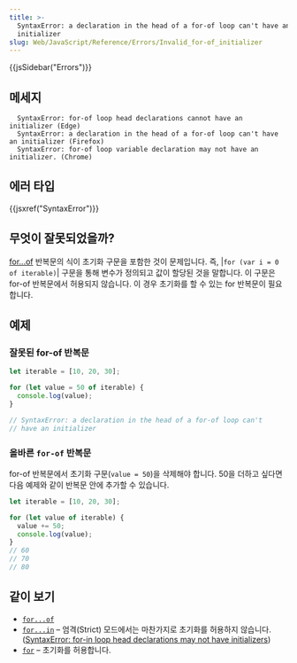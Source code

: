 ```yaml
---
title: >-
  SyntaxError: a declaration in the head of a for-of loop can't have an
  initializer
slug: Web/JavaScript/Reference/Errors/Invalid_for-of_initializer
---
```


{{jsSidebar("Errors")}}

## 메세지

```
  SyntaxError: for-of loop head declarations cannot have an initializer (Edge)
  SyntaxError: a declaration in the head of a for-of loop can't have an initializer (Firefox)
  SyntaxError: for-of loop variable declaration may not have an initializer. (Chrome)
```

## 에러 타입

{{jsxref("SyntaxError")}}

## 무엇이 잘못되었을까?

[for...of](/en-US/docs/Web/JavaScript/Reference/Statements/for...of) 반복문의 식이 초기화 구문을 포함한 것이 문제입니다. 즉, |`for (var i = 0 of iterable)`| 구문을 통해 변수가 정의되고 값이 할당된 것을 말합니다. 이 구문은 for-of 반복문에서 허용되지 않습니다. 이 경우 초기화를 할 수 있는 for 반복문이 필요합니다.

## 예제

### 잘못된 for-of 반복문

```js example-bad
let iterable = [10, 20, 30];

for (let value = 50 of iterable) {
  console.log(value);
}

// SyntaxError: a declaration in the head of a for-of loop can't
// have an initializer
```

### 올바른 `for-of` 반복문

for-of 반복문에서 초기화 구문(`value = 50`)을 삭제해야 합니다. 50을 더하고 싶다면 다음 예제와 같이 반복문 안에 추가할 수 있습니다.

```js example-good
let iterable = [10, 20, 30];

for (let value of iterable) {
  value += 50;
  console.log(value);
}
// 60
// 70
// 80
```

## 같이 보기

- [`for...of`](/en-US/docs/Web/JavaScript/Reference/Statements/for...of)
- [`for...in`](/en-US/docs/Web/JavaScript/Reference/Statements/for...in) – 엄격(Strict) 모드에서는 마찬가지로 초기화를 허용하지 않습니다. ([SyntaxError: for-in loop head declarations may not have initializers](/en-US/docs/Web/JavaScript/Reference/Errors/Invalid_for-in_initializer))
- [`for`](/en-US/docs/Web/JavaScript/Reference/Statements/for) – 초기화를 허용합니다.
